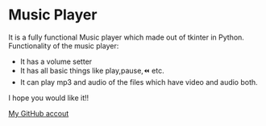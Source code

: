 # Music Player

It is a fully functional Music player which made out of tkinter in Python.
Functionality of the music player:
  - It has a volume setter
  - It has all basic things like play,pause,⏪ etc.
  - It can play mp3 and audio of the files which have video and audio both.
  
  
I hope you would like it!!

[My GitHub accout](https://github.com/MayankDev-11)
